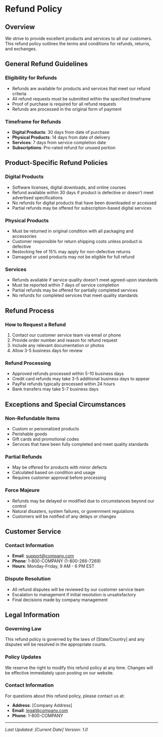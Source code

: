 # Refund Policy

## Overview

We strive to provide excellent products and services to all our customers. This refund policy outlines the terms and conditions for refunds, returns, and exchanges.

## General Refund Guidelines

### Eligibility for Refunds
- Refunds are available for products and services that meet our refund criteria
- All refund requests must be submitted within the specified timeframe
- Proof of purchase is required for all refund requests
- Refunds are processed in the original form of payment

### Timeframe for Refunds
- **Digital Products**: 30 days from date of purchase
- **Physical Products**: 14 days from date of delivery
- **Services**: 7 days from service completion date
- **Subscriptions**: Pro-rated refund for unused portion

## Product-Specific Refund Policies

### Digital Products
- Software licenses, digital downloads, and online courses
- Refund available within 30 days if product is defective or doesn't meet advertised specifications
- No refunds for digital products that have been downloaded or accessed
- Partial refunds may be offered for subscription-based digital services

### Physical Products
- Must be returned in original condition with all packaging and accessories
- Customer responsible for return shipping costs unless product is defective
- Restocking fee of 15% may apply for non-defective returns
- Damaged or used products may not be eligible for full refund

### Services
- Refunds available if service quality doesn't meet agreed-upon standards
- Must be reported within 7 days of service completion
- Partial refunds may be offered for partially completed services
- No refunds for completed services that meet quality standards

## Refund Process

### How to Request a Refund
1. Contact our customer service team via email or phone
2. Provide order number and reason for refund request
3. Include any relevant documentation or photos
4. Allow 3-5 business days for review

### Refund Processing
- Approved refunds processed within 5-10 business days
- Credit card refunds may take 3-5 additional business days to appear
- PayPal refunds typically processed within 24 hours
- Bank transfers may take 5-7 business days

## Exceptions and Special Circumstances

### Non-Refundable Items
- Custom or personalized products
- Perishable goods
- Gift cards and promotional codes
- Services that have been fully completed and meet quality standards

### Partial Refunds
- May be offered for products with minor defects
- Calculated based on condition and usage
- Requires customer approval before processing

### Force Majeure
- Refunds may be delayed or modified due to circumstances beyond our control
- Natural disasters, system failures, or government regulations
- Customers will be notified of any delays or changes

## Customer Service

### Contact Information
- **Email**: support@company.com
- **Phone**: 1-800-COMPANY (1-800-266-7269)
- **Hours**: Monday-Friday, 9 AM - 6 PM EST

### Dispute Resolution
- All refund disputes will be reviewed by our customer service team
- Escalation to management if initial resolution is unsatisfactory
- Final decisions made by company management

## Legal Information

### Governing Law
This refund policy is governed by the laws of [State/Country] and any disputes will be resolved in the appropriate courts.

### Policy Updates
We reserve the right to modify this refund policy at any time. Changes will be effective immediately upon posting on our website.

### Contact Information
For questions about this refund policy, please contact us at:
- **Address**: [Company Address]
- **Email**: legal@company.com
- **Phone**: 1-800-COMPANY

---

*Last Updated: [Current Date]*
*Version: 1.0*

